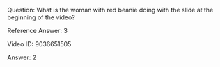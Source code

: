 Question: What is the woman with red beanie doing with the slide at the beginning of the video?

Reference Answer: 3

Video ID: 9036651505

Answer: 2

